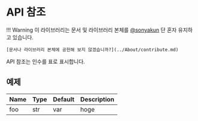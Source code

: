 # API 참조
!!! Warning
    이 라이브러리는 문서 및 라이브러리 본체를 [@sonyakun](https://github.com/sonyakun) 단 혼자 유지하고 있습니다.

    [문서나 라이브러리 본체에 공헌해 보지 않겠습니까?](../About/contribute.md)

API 참조는 인수를 표로 표시합니다.

## 예제
| Name | Type | Default | Description |
| - | - | - | - |
|foo|str|var|hoge|